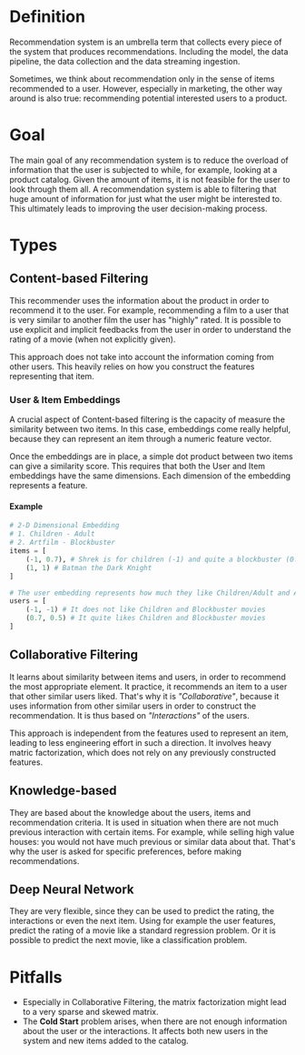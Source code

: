 # Definition
Recommendation system is an umbrella term that collects every piece of the system that produces recommendations. Including the model, the data pipeline, the data collection and the data streaming ingestion.

Sometimes, we think about recommendation only in the sense of items recommended to a user. However, especially in marketing, the other way around is also true: recommending potential interested users to a product.

# Goal
The main goal of any recommendation system is to reduce the overload of information that the user is subjected to while, for example, looking at a product catalog. Given the amount of items, it is not feasible for the user to look through them all. A recommendation system is able to filtering that huge amount of information for just what the user might be interested to. This ultimately leads to improving the user decision-making process.

# Types     
## Content-based Filtering
This recommender uses the information about the product in order to recommend it to the user. For example, recommending a film to a user that is very similar to another film the user has "highly" rated. It is possible to use explicit and implicit feedbacks from the user in order to understand the rating of a movie (when not explicitly given).

This approach does not take into account the information coming from other users. This heavily relies on how you construct the features representing that item.

### User & Item Embeddings
A crucial aspect of Content-based filtering is the capacity of measure the similarity between two items. In this case, embeddings come really helpful, because they can represent an item through a numeric feature vector.

Once the embeddings are in place, a simple dot product between two items can give a similarity score. This requires that both the User and Item embeddings have the same dimensions. Each dimension of the embedding represents a feature.

#### Example
```python
# 2-D Dimensional Embedding
# 1. Children - Adult
# 2. Artfilm - Blockbuster
items = [
    (-1, 0.7), # Shrek is for children (-1) and quite a blockbuster (0.7)
    (1, 1) # Batman the Dark Knight
]

# The user embedding represents how much they like Children/Adult and Artfilm/Blockbuster movies
users = [
    (-1, -1) # It does not like Children and Blockbuster movies
    (0.7, 0.5) # It quite likes Children and Blockbuster movies
]
``````

## Collaborative Filtering
It learns about similarity between items and users, in order to recommend the most appropriate element. It practice, it recommends an item to a user that other similar users liked. That's why it is *"Collaborative"*, because it uses information from other similar users in order to construct the recommendation. It is thus based on *"Interactions"* of the users.

This approach is independent from the features used to represent an item, leading to less engineering effort in such a direction. It involves heavy matric factorization, which does not rely on any previously constructed features.

## Knowledge-based
They are based about the knowledge about the users, items and recommendation criteria. It is used in situation when there are not much previous interaction with certain items. For example, while selling high value houses: you would not have much previous or similar data about that. That's why the user is asked for specific preferences, before making recommendations.

## Deep Neural Network
They are very flexible, since they can be used to predict the rating, the interactions or even the next item. Using for example the user features, predict the rating of a movie like a standard regression problem. Or it is possible to predict the next movie, like a classification problem.

# Pitfalls
- Especially in Collaborative Filtering, the matrix factorization might lead to a very sparse and skewed matrix.
- The **Cold Start** problem arises, when there are not enough information about the user or the interactions. It affects both new users in the system and new items added to the catalog.